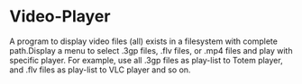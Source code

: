 # Video-Player
A program to display video files (all) exists in a filesystem with complete path.Display a menu to select .3gp files, .flv files, or .mp4 files and play with specific player. For example, use all .3gp files as play-list to Totem player, and .flv files as play-list to VLC player and so on.
